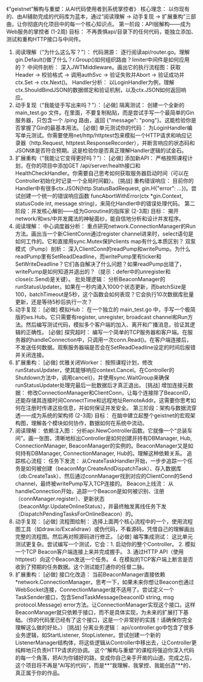 《“geistnet”解构与重塑：从AI代码使用者到系统掌控者》
核心理念： 以你现有的、由AI辅助完成的代码库为蓝本，通过“阅读理解 -> 动手复现 -> 扩展重构”三部曲，让你彻底内化项目中的每一个核心知识点。
第一阶段：API层解构——成为Web服务的掌控者 (1-2周)
目标： 不再畏惧api/目录下的任何代码，能独立添加、测试和重构HTTP接口与中间件。
1. 阅读理解（“为什么这么写？”）：
代码溯源： 逐行阅读api/router.go。理解gin.Default()做了什么？r.Group()如何组织路由？limiter中间件是如何应用的？
中间件剖析： 深入JWTMiddleware。画出它的执行流程图：获取Header -> 校验格式 -> 调用authSvc -> 验证失败并Abort -> 验证成功并ctx.Set -> ctx.Next()。
Handler分析： 以LoginHandler为例，理解ctx.ShouldBindJSON的数据绑定和验证机制，以及ctx.JSON如何返回响应。
2. 动手复现（“我能徒手写出来吗？”）：
[必做] 隔离测试： 创建一个全新的 main_test.go 文件。在里面，不要复制粘贴，而是尝试手写一个最简单的Gin服务器，只包含一个 /ping 路由，返回 {"message": "pong"}。这能检验你是否掌握了Gin的最基本用法。
[必做] 单元测试你的代码： 为LoginHandler编写单元测试。你需要使用net/http/httptest包来模拟一个HTTP请求和响应记录器（http.Request, httptest.ResponseRecorder），并断言响应的状态码和JSON体是否符合预期。这是检验你是否真正理解Handler逻辑的试金石。
3. 扩展重构（“我能让它变得更好吗？”）：
[必做] 添加新API： 严格按照课程计划，在你的项目中添加GET /api/server/health接口和HealthCheckHandler。你需要自己思考如何获取服务器启动时间（可以在Controller初始化时记录一个全局时间戳）。
[挑战] 重构错误响应： 目前你的Handler中有很多ctx.JSON(http.StatusBadRequest, gin.H{"error": ...})。尝试创建一个统一的错误响应函数 funcAbortWithError(ctx *gin.Context, statusCode int, message string)，来简化Handler中的错误处理代码。
第二阶段：并发核心解剖——成为Goroutine的指挥家 (2-3周)
目标： 揭开network/和ws/中并发魔法的神秘面纱，能自信地分析和设计并发程序。
1. 阅读理解：
中心调度器分析： 重点研究network.ConnectionManager的Run方法。画出当一个新ClientConn通过register channel进来时，select语句是如何工作的。它和直接用sync.Mutex保护clients map有什么本质区别？
双泵模式（Pump）剖析： 深入ClientConn的readPump和writePump。为什么readPump里有SetReadDeadline，而writePump里有ticker和SetWriteDeadline？它们各自解决了什么问题？如果readPump出错了，writePump是如何知道并退出的？（提示：defer中的unregister和close(c.Send)是关键）。
批处理逻辑： 分析BeaconManager的runStatusUpdater。如果在一秒内涌入1000个状态更新，而batchSize是100，batchTimeout是5秒，这个函数会如何表现？它会执行10次数据库批量更新，还是等待5秒后执行一次？
2. 动手复现：
[必做] 模拟Hub： 在一个独立的 main_test.go 中，手写一个极简版的ws.Hub。它只需要有register, unregister, broadcast channel和Run方法。然后编写测试代码，模拟多个客户端的加入、离开和广播消息，验证其逻辑的正确性。
[必做] 探究超时： 编写一个简单的TCP服务器和客户端。在服务器的handleConnection中，只调用一次conn.Read()。在客户端连接后，不发送任何数据。观察服务器端是否会在SetReadDeadline设定的时间后报错并关闭连接。
3. 扩展重构：
[必做] 优雅关闭Worker： 按照课程计划，修改runStatusUpdater，使其能够响应context.Cancel。在Controller的Shutdown方法中，调用cancel()，并使用sync.WaitGroup来确保runStatusUpdater处理完最后一批数据后才真正退出。
[挑战] 增加连接元数据： 修改ConnectionManager和ClientConn，让每个连接除了BeaconID，还能存储其连接时间ConnectTime和远程地址RemoteAddr。这需要你思考如何在注册时传递这些信息，并如何保证并发安全。
第三阶段：架构与数据流穿透——成为系统的架构师 (2-3周)
目标： 在脑中建立起整个geistnet的宏观架构图，理解各个模块如何协作，数据如何在系统中流动。
1. 阅读理解：
依赖注入图： 分析api.NewController函数。它就像一个“总装车间”。画一张图，清晰地标出Controller是如何创建并持有DBManager, Hub, ConnectionManager, BeaconManager的实例的。BeaconManager又是如何持有DBManager, ConnectionManager, Hub的。理解这种依赖关系。
追踪核心流程：
任务下发流： 从CreateTaskHandler开始，一步步追踪一个任务是如何被创建（beaconMgr.CreateAndDispatchTask）、存入数据库（db.CreateTask）、然后通过connManager找到对应的ClientConn的Send channel，最终被writePump写入TCP连接的。
Beacon上线流： 从handleConnection开始，追踪一个Beacon是如何被识别、注册（connManager.register）、更新状态（beaconMgr.UpdateOnlineStatus），并最终触发离线任务下发（DispatchPendingTasksForOnlineBeacon）的。
2. 动手复现：
[必做] 流程图绘制： 选择上面两个核心流程中的一个，使用流程图工具（如draw.io/Excalidraw）或伪代码，不看源码，凭借自己的理解画出完整的流程图。然后再对照源码进行修正。
[必做] 编写集成测试： 这比单元测试更复杂。尝试编写一个测试，它会：1. 启动你的整个Controller。 2. 模拟一个TCP Beacon客户端连接上来并完成握手。 3. 通过HTTP API（使用httptest）向这个Beacon发送一个任务。 4. 在模拟的TCP客户端上断言是否收到了预期的任务数据。这个测试能打通你的任督二脉。
3. 扩展重构：
[必做] 接口化改造： 当前BeaconManager直接依赖*network.ConnectionManager。思考一下，如果未来你想让Beacon也通过WebSocket连接，ConnectionManager就不适用了。尝试定义一个TaskSender接口，包含SendTaskMessage(beaconID string, msg protocol.Message) error方法。让ConnectionManager实现这个接口。这样BeaconManager就只依赖于接口，而不是具体实现，为未来的扩展打下基础。（你的代码里已经有了这个接口，这是一个非常好的实践！请确保你完全理解这么做的好处。）
[挑战] 分离业务逻辑： api/controller.go中包含了很多业务逻辑，如StartListener, StopListener。尝试创建一个新的ListenerManager结构体，将这些逻辑从Controller中移出去，让Controller更纯粹地只负责HTTP请求的协调。
这个“解构与重塑”的课程将强迫你深入代码的每一个角落，把AI为你铺好的路，变成你自己亲手开凿的山道。完成之后，这个项目将不再是“AI写的代码”，而是**“我理解、我掌控、我能创造”**的、真正属于你的作品。